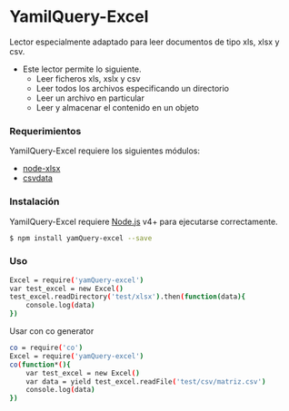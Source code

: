 # YamilQuery-Excel

Lector especialmente adaptado para leer documentos de tipo xls, xlsx y csv.
+ Este lector permite lo siguiente.
  - Leer ficheros xls, xslx y csv
  - Leer todos los archivos especificando un directorio
  - Leer un archivo en particular
  - Leer y almacenar el contenido en un objeto

### Requerimientos

YamilQuery-Excel requiere los siguientes módulos:

* [node-xlsx](https://www.npmjs.com/package/node-xlsx) 
* [csvdata](https://www.npmjs.com/package/csvdata) 

### Instalación

YamilQuery-Excel requiere [Node.js](https://nodejs.org/) v4+ para ejecutarse correctamente.

```sh
$ npm install yamQuery-excel --save
```

### Uso

```sh
Excel = require('yamQuery-excel')
var test_excel = new Excel()
test_excel.readDirectory('test/xlsx').then(function(data){
	console.log(data)
})
```

Usar con co generator
```sh
co = require('co')
Excel = require('yamQuery-excel')
co(function*(){
	var test_excel = new Excel()
	var data = yield test_excel.readFile('test/csv/matriz.csv')
	console.log(data)
})
```